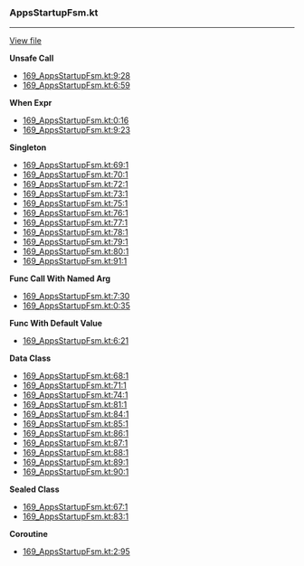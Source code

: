 ### AppsStartupFsm.kt
---
[View file](files/169_AppsStartupFsm.kt)

**Unsafe Call**

 - [169_AppsStartupFsm.kt:9:28](files/169_AppsStartupFsm.kt#L9:)
 - [169_AppsStartupFsm.kt:6:59](files/169_AppsStartupFsm.kt#L6:)

**When Expr**

 - [169_AppsStartupFsm.kt:0:16](files/169_AppsStartupFsm.kt#L0:)
 - [169_AppsStartupFsm.kt:9:23](files/169_AppsStartupFsm.kt#L9:)

**Singleton**

 - [169_AppsStartupFsm.kt:69:1](files/169_AppsStartupFsm.kt#L69)
 - [169_AppsStartupFsm.kt:70:1](files/169_AppsStartupFsm.kt#L70)
 - [169_AppsStartupFsm.kt:72:1](files/169_AppsStartupFsm.kt#L72)
 - [169_AppsStartupFsm.kt:73:1](files/169_AppsStartupFsm.kt#L73)
 - [169_AppsStartupFsm.kt:75:1](files/169_AppsStartupFsm.kt#L75)
 - [169_AppsStartupFsm.kt:76:1](files/169_AppsStartupFsm.kt#L76)
 - [169_AppsStartupFsm.kt:77:1](files/169_AppsStartupFsm.kt#L77)
 - [169_AppsStartupFsm.kt:78:1](files/169_AppsStartupFsm.kt#L78)
 - [169_AppsStartupFsm.kt:79:1](files/169_AppsStartupFsm.kt#L79)
 - [169_AppsStartupFsm.kt:80:1](files/169_AppsStartupFsm.kt#L80)
 - [169_AppsStartupFsm.kt:91:1](files/169_AppsStartupFsm.kt#L91)

**Func Call With Named Arg**

 - [169_AppsStartupFsm.kt:7:30](files/169_AppsStartupFsm.kt#L7:)
 - [169_AppsStartupFsm.kt:0:35](files/169_AppsStartupFsm.kt#L0:)

**Func With Default Value**

 - [169_AppsStartupFsm.kt:6:21](files/169_AppsStartupFsm.kt#L6:)

**Data Class**

 - [169_AppsStartupFsm.kt:68:1](files/169_AppsStartupFsm.kt#L68)
 - [169_AppsStartupFsm.kt:71:1](files/169_AppsStartupFsm.kt#L71)
 - [169_AppsStartupFsm.kt:74:1](files/169_AppsStartupFsm.kt#L74)
 - [169_AppsStartupFsm.kt:81:1](files/169_AppsStartupFsm.kt#L81)
 - [169_AppsStartupFsm.kt:84:1](files/169_AppsStartupFsm.kt#L84)
 - [169_AppsStartupFsm.kt:85:1](files/169_AppsStartupFsm.kt#L85)
 - [169_AppsStartupFsm.kt:86:1](files/169_AppsStartupFsm.kt#L86)
 - [169_AppsStartupFsm.kt:87:1](files/169_AppsStartupFsm.kt#L87)
 - [169_AppsStartupFsm.kt:88:1](files/169_AppsStartupFsm.kt#L88)
 - [169_AppsStartupFsm.kt:89:1](files/169_AppsStartupFsm.kt#L89)
 - [169_AppsStartupFsm.kt:90:1](files/169_AppsStartupFsm.kt#L90)

**Sealed Class**

 - [169_AppsStartupFsm.kt:67:1](files/169_AppsStartupFsm.kt#L67)
 - [169_AppsStartupFsm.kt:83:1](files/169_AppsStartupFsm.kt#L83)

**Coroutine**

 - [169_AppsStartupFsm.kt:2:95](files/169_AppsStartupFsm.kt#L2:)
